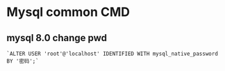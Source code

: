 # Mysql common CMD

## mysql 8.0 change pwd
    `ALTER USER 'root'@'localhost' IDENTIFIED WITH mysql_native_password BY '密码';`